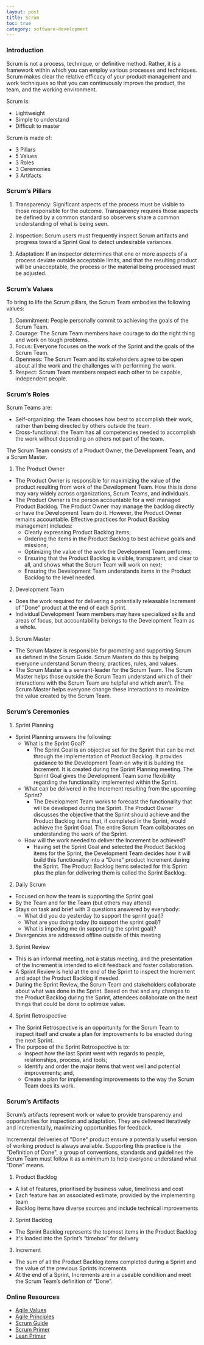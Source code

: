 ```yaml
---
layout: post
title: Scrum
toc: true
category: software-development
---
```


### Introduction

Scrum is not a process, technique, or definitive method. Rather, it is a framework within which you can employ various processes and techniques. Scrum makes clear the relative efficacy of your product management and work techniques so that you can continuously improve the product, the team, and the working environment.

Scrum is:

- Lightweight
- Simple to understand
- Difficult to master

Scrum is made of:
- 3 Pillars
- 5 Values
- 3 Roles
- 3 Ceremonies
- 3 Artifacts

### Scrum’s Pillars

1. Transparency: Significant aspects of the process must be visible to those responsible for the outcome. Transparency requires those aspects be defined by a common standard so observers share a common understanding of what is being seen.

2. Inspection: Scrum users must frequently inspect Scrum artifacts and progress toward a Sprint Goal to detect undesirable variances.

3. Adaptation: If an inspector determines that one or more aspects of a process deviate outside acceptable limits, and that the resulting product will be unacceptable, the process or the material being processed must be adjusted.

### Scrum’s Values
To bring to life the Scrum pillars, the Scrum Team embodies the following values:

1. Commitment: People personally commit to achieving the goals of the Scrum Team.
2. Courage: The Scrum Team members have courage to do the right thing and work on tough problems.
3. Focus: Everyone focuses on the work of the Sprint and the goals of the Scrum Team.
4. Openness: The Scrum Team and its stakeholders agree to be open about all the work and the challenges with performing the work.
5. Respect: Scrum Team members respect each other to be capable, independent people.

### Scrum’s Roles

Scrum Teams are:

- Self-organizing: the Team chooses how best to accomplish their work, rather than being directed by others outside the team.
- Cross-functional: the Team has all competencies needed to accomplish the work without depending on others not part of the team.

The Scrum Team consists of a Product Owner, the Development Team, and a Scrum Master.

1. The Product Owner
  - The Product Owner is responsible for maximizing the value of the product resulting from work of the Development Team. How this is done may vary widely across organizations, Scrum Teams, and individuals.
  - The Product Owner is the person accountable for a well managed Product Backlog. The Product Owner may manage the backlog directly or have the Development Team do it. However, the Product Owner remains accountable.
  Effective practices for Product Backlog management includes:
    - Clearly expressing Product Backlog items;
    - Ordering the items in the Product Backlog to best achieve goals and missions;
    - Optimizing the value of the work the Development Team performs;
    - Ensuring that the Product Backlog is visible, transparent, and clear to all, and shows what the Scrum Team will work on next;
    - Ensuring the Development Team understands items in the Product Backlog to the level needed.
2. Development Team
  - Does the work required for delivering a potentially releasable Increment of "Done" product at the end of each Sprint.
  - Individual Development Team members may have specialized skills and areas of focus, but accountability belongs to the Development Team as a whole.
3. Scrum Master
  - The Scrum Master is responsible for promoting and supporting Scrum as defined in the Scrum Guide. Scrum Masters do this by helping everyone understand Scrum theory, practices, rules, and values.
  - The Scrum Master is a servant-leader for the Scrum Team. The Scrum Master helps those outside the Scrum Team understand which of their interactions with the Scrum Team are helpful and which aren’t. The Scrum Master helps everyone change these interactions to maximize the value created by the Scrum Team.

### Scrum’s Ceremonies
1. Sprint Planning
  - Sprint Planning answers the following:
    - What is the Sprint Goal?
      - The Sprint Goal is an objective set for the Sprint that can be met through the implementation of Product Backlog. It provides guidance to the Development Team on why it is building the Increment. It is created during the Sprint Planning meeting. The Sprint Goal gives the Development Team some flexibility regarding the functionality implemented within the Sprint.
    - What can be delivered in the Increment resulting from the upcoming Sprint?
      - The Development Team works to forecast the functionality that will be developed during the Sprint. The Product Owner discusses the objective that the Sprint should achieve and the Product Backlog items that, if completed in the Sprint, would achieve the Sprint Goal. The entire Scrum Team collaborates on understanding the work of the Sprint.
    - How will the work needed to deliver the Increment be achieved?
      - Having set the Sprint Goal and selected the Product Backlog items for the Sprint, the Development Team decides how it will build this functionality into a "Done" product Increment during the Sprint. The Product Backlog items selected for this Sprint plus the plan for delivering them is called the Sprint Backlog.
2. Daily Scrum
  - Focused on how the team is supporting the Sprint goal
  - By the Team and for the Team (but others may attend)
  - Stays on task and brief with 3 questions answered by everybody:
    - What did you do yesterday (to support the sprint goal)?
    - What are you doing today (to support the sprint goal)?
    - What is impeding me (in supporting the sprint goal)?
  - Divergences are addressed offline outside of this meeting
3. Sprint Review
  - This is an informal meeting, not a status meeting, and the presentation of the Increment is intended to elicit feedback and foster collaboration.
  - A Sprint Review is held at the end of the Sprint to inspect the Increment and adapt the Product Backlog if needed.
  - During the Sprint Review, the Scrum Team and stakeholders collaborate about what was done in the Sprint. Based on that and any changes to the Product Backlog during the Sprint, attendees collaborate on the next things that could be done to optimize value.
4. Sprint Retrospective
  - The Sprint Retrospective is an opportunity for the Scrum Team to inspect itself and create a plan for improvements to be enacted during the next Sprint.
  - The purpose of the Sprint Retrospective is to:
    - Inspect how the last Sprint went with regards to people, relationships, process, and tools;
    - Identify and order the major items that went well and potential improvements; and,
    - Create a plan for implementing improvements to the way the Scrum Team does its work.

### Scrum’s Artifacts

Scrum’s artifacts represent work or value to provide transparency and opportunities for inspection and adaptation. They are delivered iteratively and incrementally, maximizing opportunities for feedback.

Incremental deliveries of "Done" product ensure a potentially useful version of working product is always available. Supporting this practice is the "Definition of Done", a group of conventions, standards and guidelines the Scrum Team must follow it as a minimum to help everyone understand what "Done" means.

1. Product Backlog
  - A list of features, prioritised by business value, timeliness and cost
  - Each feature has an associated estimate, provided by the implementing team
  - Backlog items have diverse sources and include technical improvements
2. Sprint Backlog
  - The Sprint Backlog represents the topmost items in the Product Backlog
  - It's loaded into the Sprint’s “timebox” for delivery
3. Increment
  - The sum of all the Product Backlog items completed during a Sprint and the value of the previous Sprints Increments
  - At the end of a Sprint, Increments are in a useable condition and meet the Scrum Team’s definition of "Done".

### Online Resources

- [Agile Values](http://agilemanifesto.org)
- [Agile Principles](http://agilemanifesto.org/principles.html)
- [Scrum Guide](https://www.scrumguides.org/scrum-guide.html)
- [Scrum Primer](http://scrumprimer.org/scrumprimer20.pdf)
- [Lean Primer](http://www.leanprimer.com/downloads/lean_primer.pdf)
